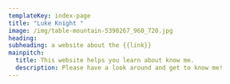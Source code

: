 ```yaml
---
templateKey: index-page
title: "Luke Knight "
image: /img/table-mountain-5390267_960_720.jpg
heading: 
subheading: a website about the {{link}}
mainpitch:
  title: This website helps you learn about know me.
  description: Please have a look around and get to know me!
---
```

